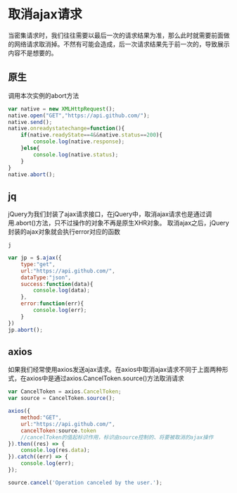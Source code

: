 # 取消ajax请求

当密集请求时，我们往往需要以最后一次的请求结果为准，那么此时就需要前面做的网络请求取消掉。不然有可能会造成，后一次请求结果先于前一次的，导致展示内容不是想要的。

## 原生

调用本次实例的abort方法
```js
var native = new XMLHttpRequest();
native.open("GET","https://api.github.com/");
native.send();
native.onreadystatechange=function(){
    if(native.readyState==4&&native.status==200){
        console.log(native.response);           
    }else{
        console.log(native.status);
    }
}
native.abort();
```

## jq

jQuery为我们封装了ajax请求接口，在jQuery中，取消ajax请求也是通过调用.abort()方法，只不过操作的对象不再是原生XHR对象。
取消ajax之后，jQuery封装的ajax对象就会执行error对应的函数

```js
j

var jp = $.ajax({
    type:"get",
    url:"https://api.github.com/",
    dataType:"json",
    success:function(data){
        console.log(data);
    },
    error:function(err){
        console.log(err);
    }
})
jp.abort();
```

## axios

如果我们经常使用axios发送ajax请求。在axios中取消ajax请求不同于上面两种形式，在axios中是通过axios.CancelToken.source()方法取消请求

```js
var CancelToken = axios.CancelToken;
var source = CancelToken.source();

axios({
    method:"GET",
    url:"https://api.github.com/",
    cancelToken:source.token
    //cancelToken的值起标识作用，标识由source控制的、将要被取消的ajax操作
}).then((res) => {
    console.log(res.data);
}).catch((err) => {
    console.log(err);
});

source.cancel('Operation canceled by the user.');
```